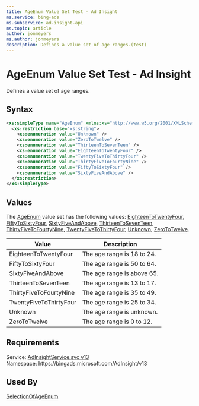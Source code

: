 ```yaml
---
title: AgeEnum Value Set Test - Ad Insight
ms.service: bing-ads
ms.subservice: ad-insight-api
ms.topic: article
author: jonmeyers
ms.author: jonmeyers
description: Defines a value set of age ranges.(test)
---
```

# AgeEnum Value Set Test - Ad Insight
Defines a value set of age ranges.

## Syntax
```xml
<xs:simpleType name="AgeEnum" xmlns:xs="http://www.w3.org/2001/XMLSchema">
  <xs:restriction base="xs:string">
    <xs:enumeration value="Unknown" />
    <xs:enumeration value="ZeroToTwelve" />
    <xs:enumeration value="ThirteenToSevenTeen" />
    <xs:enumeration value="EighteenToTwentyFour" />
    <xs:enumeration value="TwentyFiveToThirtyFour" />
    <xs:enumeration value="ThirtyFiveToFourtyNine" />
    <xs:enumeration value="FiftyToSixtyFour" />
    <xs:enumeration value="SixtyFiveAndAbove" />
  </xs:restriction>
</xs:simpleType>
```

## <a name="values"></a>Values

The [AgeEnum](ageenum.md) value set has the following values: [EighteenToTwentyFour](#eighteentotwentyfour), [FiftyToSixtyFour](#fiftytosixtyfour), [SixtyFiveAndAbove](#sixtyfiveandabove), [ThirteenToSevenTeen](#thirteentoseventeen), [ThirtyFiveToFourtyNine](#thirtyfivetofourtynine), [TwentyFiveToThirtyFour](#twentyfivetothirtyfour), [Unknown](#unknown), [ZeroToTwelve](#zerototwelve).

|Value|Description|
|-----------|---------------|
|<a name="eighteentotwentyfour"></a>EighteenToTwentyFour|The age range is 18 to 24.|
|<a name="fiftytosixtyfour"></a>FiftyToSixtyFour|The age range is 50 to 64.|
|<a name="sixtyfiveandabove"></a>SixtyFiveAndAbove|The age range is above 65.|
|<a name="thirteentoseventeen"></a>ThirteenToSevenTeen|The age range is 13 to 17.|
|<a name="thirtyfivetofourtynine"></a>ThirtyFiveToFourtyNine|The age range is 35 to 49.|
|<a name="twentyfivetothirtyfour"></a>TwentyFiveToThirtyFour|The age range is 25 to 34.|
|<a name="unknown"></a>Unknown|The age range is unknown.|
|<a name="zerototwelve"></a>ZeroToTwelve|The age range is 0 to 12.|

## Requirements
Service: [AdInsightService.svc v13](https://adinsight.api.bingads.microsoft.com/Api/Advertiser/AdInsight/v13/AdInsightService.svc)  
Namespace: https\://bingads.microsoft.com/AdInsight/v13  

## Used By
[SelectionOfAgeEnum](selectionofageenum.md)  
